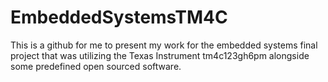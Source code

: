 # EmbeddedSystemsTM4C
This is a github for me to present my work for the embedded systems final project that was utilizing the Texas Instrument tm4c123gh6pm alongside some predefined open sourced software.
